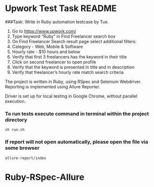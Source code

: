 # Upwork Test Task README

###Task: Write in Ruby automation testcase by Tue. 
1. Go to https://www.upwork.com/
2. Type keyword “Ruby” in Find Freelancer search box 
3. On Find Freelancer Search result page select additional filters: 
1. Category - Web, Mobile & Software
2. Hourly rate - $10 hours and below
4. Verify that first 3 freelancers has the keyword in their title
5. Click on second freelancer to open profile
6. Verify that the keyword is presented in title and in description
7. Verify that freelancer’s hourly rate match search criteria

The project is written in Ruby, using RSpec and Selenium Webdriver. Reporting is implemented using Allure Reporter.

Driver is set up for local testing in Google Chrome, without parallel execution.


### To run tests execute command in terminal within the project directory

```
sh run.sh 
```

### If report will not open automatically, please open the file via some browser

```
allure-report/index
```


# Ruby-RSpec-Allure
